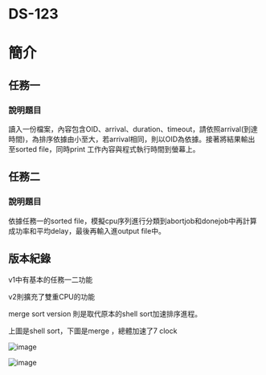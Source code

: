 # DS-123
# 簡介
## 任務一
### 說明題目
讀入一份檔案，內容包含OID、arrival、duration、timeout，請依照arrival(到達時間)，為排序依據由小至大，若arrival相同，則以OID為依據。接著將結果輸出至sorted file，同時print 工作內容與程式執行時間到螢幕上。 
## 任務二
### 說明題目
依據任務一的sorted file，模擬cpu序列進行分類到abortjob和donejob中再計算成功率和平均delay，最後再輸入進output file中。

## 版本紀錄
v1中有基本的任務一二功能

v2則擴充了雙重CPU的功能

merge sort version 則是取代原本的shell sort加速排序進程。

上圖是shell sort，下圖是merge ，總體加速了7 clock

![image](https://github.com/Kevin171717/DS-/assets/140044307/baa0d30c-e96a-4551-b1f7-4872391b879f)

![image](https://github.com/Kevin171717/DS-/assets/140044307/10e6242b-afdc-4cf2-ac3b-d124a5acd49d)


